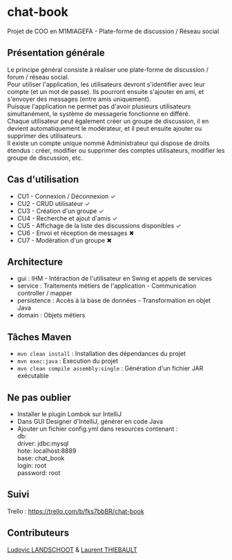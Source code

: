 # chat-book
Projet de COO en M1MIAGEFA - Plate-forme de discussion / Réseau social 

## Présentation générale
Le principe général consiste à réaliser une plate-forme de discussion / forum / réseau social.  
Pour utiliser l'application, les utilisateurs devront s'identifier avec leur compte (et un mot de passe). Ils pourront ensuite s'ajouter en ami, et s'envoyer des messages (entre amis uniquement).  
Puisque l'application ne permet pas d'avoir plusieurs utilisateurs simultanément, le système de messagerie fonctionne en différé.  
Chaque utilisateur peut également créer un groupe de discussion, il en devient automatiquement le modérateur, et il peut ensuite ajouter ou supprimer des utilisateurs.  
Il existe un compte unique nommé Administrateur qui dispose de droits étendus : créer, modifier ou supprimer des comptes utilisateurs, modifier les groupe de discussion, etc.  

## Cas d'utilisation
* CU1 - Connexion / Déconnexion ✓
* CU2 - CRUD utilisateur ✓
* CU3 - Création d'un groupe ✓
* CU4 - Recherche et ajout d'amis ✓
* CU5 - Affichage de la liste des discussions disponibles ✓
* CU6 - Envoi et réception de messages ✖
* CU7 - Modération d'un groupe ✖

## Architecture
* gui : IHM - Intéraction de l'utilisateur en Swing et appels de services
* service : Traitements métiers de l'application - Communication controller / mapper
* persistence : Accès à la base de données - Transformation en objet Java
* domain : Objets métiers

## Tâches Maven
* `mvn clean install` : Installation des dépendances du projet
* `mvn exec:java` : Execution du projet
* `mvn clean compile assembly:single` : Génération d'un fichier JAR exécutable

## Ne pas oublier
* Installer le plugin Lombok sur IntelliJ
* Dans GUI Designer d'IntelliJ, générer en code Java
* Ajouter un fichier config.yml dans resources contenant :  
db:  
    driver: jdbc:mysql  
    hote: localhost:8889  
    base: chat_book  
    login: root  
    password: root  

## Suivi
Trello : https://trello.com/b/fks7bbBR/chat-book

## Contributeurs
[Ludovic LANDSCHOOT](http://github.com/landschoot) & [Laurent THIEBAULT](http://github.com/lauthieb)
